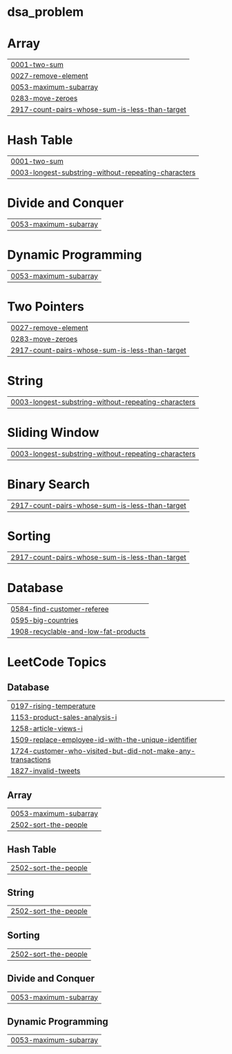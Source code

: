 # dsa_problem


# Array
|  |
| ------- |
| [0001-two-sum](https://github.com/Harinarayan01/dsa_problem/tree/master/0001-two-sum) |
| [0027-remove-element](https://github.com/Harinarayan01/dsa_problem/tree/master/0027-remove-element) |
| [0053-maximum-subarray](https://github.com/Harinarayan01/dsa_problem/tree/master/0053-maximum-subarray) |
| [0283-move-zeroes](https://github.com/Harinarayan01/dsa_problem/tree/master/0283-move-zeroes) |
| [2917-count-pairs-whose-sum-is-less-than-target](https://github.com/Harinarayan01/dsa_problem/tree/master/2917-count-pairs-whose-sum-is-less-than-target) |
# Hash Table
|  |
| ------- |
| [0001-two-sum](https://github.com/Harinarayan01/dsa_problem/tree/master/0001-two-sum) |
| [0003-longest-substring-without-repeating-characters](https://github.com/Harinarayan01/dsa_problem/tree/master/0003-longest-substring-without-repeating-characters) |
# Divide and Conquer
|  |
| ------- |
| [0053-maximum-subarray](https://github.com/Harinarayan01/dsa_problem/tree/master/0053-maximum-subarray) |
# Dynamic Programming
|  |
| ------- |
| [0053-maximum-subarray](https://github.com/Harinarayan01/dsa_problem/tree/master/0053-maximum-subarray) |
# Two Pointers
|  |
| ------- |
| [0027-remove-element](https://github.com/Harinarayan01/dsa_problem/tree/master/0027-remove-element) |
| [0283-move-zeroes](https://github.com/Harinarayan01/dsa_problem/tree/master/0283-move-zeroes) |
| [2917-count-pairs-whose-sum-is-less-than-target](https://github.com/Harinarayan01/dsa_problem/tree/master/2917-count-pairs-whose-sum-is-less-than-target) |
# String
|  |
| ------- |
| [0003-longest-substring-without-repeating-characters](https://github.com/Harinarayan01/dsa_problem/tree/master/0003-longest-substring-without-repeating-characters) |
# Sliding Window
|  |
| ------- |
| [0003-longest-substring-without-repeating-characters](https://github.com/Harinarayan01/dsa_problem/tree/master/0003-longest-substring-without-repeating-characters) |
# Binary Search
|  |
| ------- |
| [2917-count-pairs-whose-sum-is-less-than-target](https://github.com/Harinarayan01/dsa_problem/tree/master/2917-count-pairs-whose-sum-is-less-than-target) |
# Sorting
|  |
| ------- |
| [2917-count-pairs-whose-sum-is-less-than-target](https://github.com/Harinarayan01/dsa_problem/tree/master/2917-count-pairs-whose-sum-is-less-than-target) |
# Database
|  |
| ------- |
| [0584-find-customer-referee](https://github.com/Harinarayan01/dsa_problem/tree/master/0584-find-customer-referee) |
| [0595-big-countries](https://github.com/Harinarayan01/dsa_problem/tree/master/0595-big-countries) |
| [1908-recyclable-and-low-fat-products](https://github.com/Harinarayan01/dsa_problem/tree/master/1908-recyclable-and-low-fat-products) |
<!---LeetCode Topics Start-->
# LeetCode Topics
## Database
|  |
| ------- |
| [0197-rising-temperature](https://github.com/Harinarayan01/dsa_problem/tree/master/0197-rising-temperature) |
| [1153-product-sales-analysis-i](https://github.com/Harinarayan01/dsa_problem/tree/master/1153-product-sales-analysis-i) |
| [1258-article-views-i](https://github.com/Harinarayan01/dsa_problem/tree/master/1258-article-views-i) |
| [1509-replace-employee-id-with-the-unique-identifier](https://github.com/Harinarayan01/dsa_problem/tree/master/1509-replace-employee-id-with-the-unique-identifier) |
| [1724-customer-who-visited-but-did-not-make-any-transactions](https://github.com/Harinarayan01/dsa_problem/tree/master/1724-customer-who-visited-but-did-not-make-any-transactions) |
| [1827-invalid-tweets](https://github.com/Harinarayan01/dsa_problem/tree/master/1827-invalid-tweets) |
## Array
|  |
| ------- |
| [0053-maximum-subarray](https://github.com/Harinarayan01/dsa_problem/tree/master/0053-maximum-subarray) |
| [2502-sort-the-people](https://github.com/Harinarayan01/dsa_problem/tree/master/2502-sort-the-people) |
## Hash Table
|  |
| ------- |
| [2502-sort-the-people](https://github.com/Harinarayan01/dsa_problem/tree/master/2502-sort-the-people) |
## String
|  |
| ------- |
| [2502-sort-the-people](https://github.com/Harinarayan01/dsa_problem/tree/master/2502-sort-the-people) |
## Sorting
|  |
| ------- |
| [2502-sort-the-people](https://github.com/Harinarayan01/dsa_problem/tree/master/2502-sort-the-people) |
## Divide and Conquer
|  |
| ------- |
| [0053-maximum-subarray](https://github.com/Harinarayan01/dsa_problem/tree/master/0053-maximum-subarray) |
## Dynamic Programming
|  |
| ------- |
| [0053-maximum-subarray](https://github.com/Harinarayan01/dsa_problem/tree/master/0053-maximum-subarray) |
<!---LeetCode Topics End-->